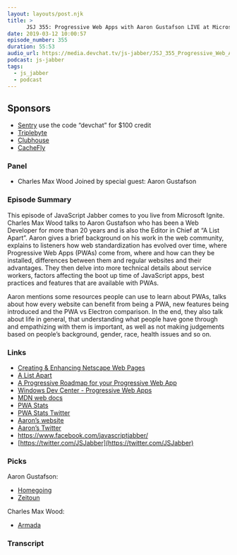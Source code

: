 ```yaml
---
layout: layouts/post.njk
title: >
      JSJ 355: Progressive Web Apps with Aaron Gustafson LIVE at Microsoft Ignite
date: 2019-03-12 10:00:57
episode_number: 355
duration: 55:53
audio_url: https://media.devchat.tv/js-jabber/JSJ_355_Progressive_Web_Apps_with_Aaron_Gustafson_LIVE_at_Microsoft_Ignite.mp3
podcast: js-jabber
tags: 
  - js_jabber
  - podcast
---
```


## **Sponsors**

- [Sentry](https://sentry.io/)&nbsp;use the code “devchat” for $100 credit
- [Triplebyte](https://triplebyte.com/jsjabber)
- [Clubhouse](https://clubhouse.io/jsjabber)
- [CacheFly](https://www.cachefly.com/)

### **Panel**

- Charles Max Wood
Joined by special guest: Aaron Gustafson
### **Episode Summary&nbsp;**

This episode of JavaScript Jabber comes to you live from Microsoft Ignite. Charles Max Wood talks to Aaron Gustafson who has been a Web Developer for more than 20 years and is also the Editor in Chief at “A List Apart”. Aaron gives a brief background on his work in the web community, explains to listeners how web standardization has evolved over time, where Progressive Web Apps (PWAs) come from, where and how can they be installed, differences between them and regular websites and their advantages. They then delve into more technical details about service workers, factors affecting the boot up time of JavaScript apps, best practices and features that are available with PWAs.&nbsp;

Aaron mentions some resources people can use to learn about PWAs, talks about how every website can benefit from being a PWA, new features being introduced and the PWA vs Electron comparison. In the end, they also talk about life in general, that understanding what people have gone through and empathizing with them is important, as well as not making judgements based on people’s background, gender, race, health issues and so on.

### **Links**

- [Creating & Enhancing Netscape Web Pages](https://www.amazon.com/Creating-Enhancing-Netscape-Web-Pages/dp/0789708760??ie=UTF8&qid=1548462018&sr=8-1&linkCode=ll1&tag=devchattv-20&linkId=f06bfe7482dca8bb751ed6d7cc86e2ab&language=en_US)
- [A List Apart](https://alistapart.com/)
- [A Progressive Roadmap for your Progressive Web App](https://cloudfour.com/thinks/a-progressive-roadmap-for-your-progressive-web-app/)
- [Windows Dev Center - Progressive Web Apps](https://developer.microsoft.com/en-us/windows/pwa)
- [MDN web docs](https://developer.mozilla.org/en-US/docs/Web/Progressive_web_apps)
- [PWA Stats](https://www.pwastats.com/)
- [PWA Stats Twitter](https://twitter.com/pwastats?lang=en)
- [Aaron’s website](https://www.aaron-gustafson.com/)
- [Aaron’s Twitter](https://twitter.com/aarongustafson?lang=en)
- [https://www.facebook.com/<wbr></wbr>javascriptjabber/](https://www.facebook.com/javascriptjabber/)
- [https://twitter.com/JSJabber](https://twitter.com/JSJabber)

### **Picks**

Aaron Gustafson:

- [Homegoing](https://www.goodreads.com/book/show/27071490-homegoing)
- [Zeitoun](https://www.goodreads.com/book/show/6512154-zeitoun)

Charles Max Wood:

- [Armada](https://www.audible.com/pd/Armada-Audiobook/B00VN0Q8XY)&nbsp;


### Transcript


